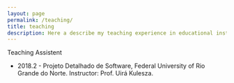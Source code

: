 ```yaml
---
layout: page
permalink: /teaching/
title: teaching
description: Here a describe my teaching experience in educational institutions
---
```



Teaching Assistent

+ 2018.2 - Projeto Detalhado de Software, Federal University of Rio Grande do Norte. Instructor: Prof. Uirá Kulesza.



